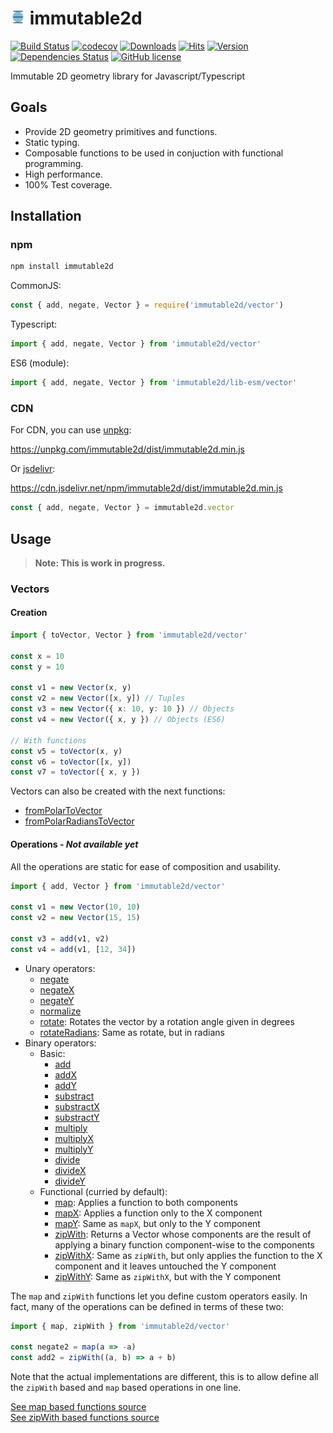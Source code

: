 # <img src="docs/assets/LogoWeb_192.png" alt="Logo" width="24" height="24"> immutable2d

[![Build Status](https://travis-ci.org/ggzorgg/immutable2d.svg?branch=master)](https://travis-ci.org/ggzorgg/immutable2d)
[![codecov](https://codecov.io/gh/ggzorgg/immutable2d/branch/master/graph/badge.svg)](https://codecov.io/gh/ggzorgg/immutable2d)
[![Downloads](https://img.shields.io/npm/dm/immutable2d.svg)](https://npmcharts.com/compare/immutable2d?minimal=true)
[![Hits](https://data.jsdelivr.com/v1/package/npm/immutable2d/badge)](https://www.jsdelivr.com/package/npm/immutable2d)
[![Version](https://img.shields.io/npm/v/immutable2d.svg)](https://www.npmjs.com/package/immutable2d)
[![Dependencies Status](https://david-dm.org/ggzorgg/immutable2d/status.svg)](https://david-dm.org/ggzorgg/immutable2d)
[![GitHub license](https://img.shields.io/github/license/ggzorgg/immutable2d.svg)](https://github.com/ggzorgg/immutable2d/blob/master/LICENSE)

Immutable 2D geometry library for Javascript/Typescript

## Goals

- Provide 2D geometry primitives and functions.
- Static typing.
- Composable functions to be used in conjuction with functional programming.
- High performance.
- 100% Test coverage.

## Installation

### npm

```bash
npm install immutable2d
```

CommonJS:

```javascript
const { add, negate, Vector } = require('immutable2d/vector')
```

Typescript:

```typescript
import { add, negate, Vector } from 'immutable2d/vector'
```

ES6 (module):

```javascript
import { add, negate, Vector } from 'immutable2d/lib-esm/vector'
```

### CDN

For CDN, you can use [unpkg](https://unpkg.com/):

https://unpkg.com/immutable2d/dist/immutable2d.min.js

Or [jsdelivr](https://www.jsdelivr.com/):

https://cdn.jsdelivr.net/npm/immutable2d/dist/immutable2d.min.js

```javascript
const { add, negate, Vector } = immutable2d.vector
```

## Usage

>**Note: This is work in progress.**

### Vectors

#### Creation

```typescript
import { toVector, Vector } from 'immutable2d/vector'

const x = 10
const y = 10

const v1 = new Vector(x, y)
const v2 = new Vector([x, y]) // Tuples
const v3 = new Vector({ x: 10, y: 10 }) // Objects
const v4 = new Vector({ x, y }) // Objects (ES6)

// With functions
const v5 = toVector(x, y)
const v6 = toVector([x, y])
const v7 = toVector({ x, y })
```

Vectors can also be created with the next functions:

- [fromPolarToVector](./docs/Vector.md#from-polar-in-degrees-and-radians)
- [fromPolarRadiansToVector](./docs/Vector.md#from-polar-in-degrees-and-radians)

#### Operations - *Not available yet*

All the operations are static for ease of composition and usability.

```typescript
import { add, Vector } from 'immutable2d/vector'

const v1 = new Vector(10, 10)
const v2 = new Vector(15, 15)

const v3 = add(v1, v2)
const v4 = add(v1, [12, 34])
```

- Unary operators:
  - [negate](./docs/Vector.md#negate)
  - [negateX](./docs/Vector.md#negateX)
  - [negateY](./docs/Vector.md#negateY)
  - [normalize](./docs/Vector.md#normalize)
  - [rotate](./docs/Vector.md#rotate): Rotates the vector by a rotation angle given in degrees
  - [rotateRadians](./docs/Vector.md#rotateRadians): Same as rotate, but in radians
- Binary operators:
  - Basic:
    - [add](./docs/Vector.md#add)
    - [addX](./docs/Vector.md#addX)
    - [addY](./docs/Vector.md#addY)
    - [substract](./docs/Vector.md#substract)
    - [substractX](./docs/Vector.md#substractX)
    - [substractY](./docs/Vector.md#substractY)
    - [multiply](./docs/Vector.md#multiply)
    - [multiplyX](./docs/Vector.md#multiplyX)
    - [multiplyY](./docs/Vector.md#multiplyY)
    - [divide](./docs/Vector.md#divide)
    - [divideX](./docs/Vector.md#divideX)
    - [divideY](./docs/Vector.md#divideY)
  - Functional (curried by default):
    - [map](./docs/Vector.md#map): Applies a function to both components
    - [mapX](./docs/Vector.md#mapX): Applies a function only to the X component
    - [mapY](./docs/Vector.md#mapY): Same as `mapX`, but only to the Y component
    - [zipWith](./docs/Vector.md#zip): Returns a Vector whose components are the result of applying a binary function component-wise to the components
    - [zipWithX](./docs/Vector.md#zipWithX): Same as `zipWith`, but only applies the function to the X component and it leaves untouched the Y component
    - [zipWithY](./docs/Vector.md#zipWithY): Same as `zipWithX`, but with the Y component

The `map` and `zipWith` functions let you define custom operators easily. In fact, many of the operations can be defined in terms of these two:

```typescript
import { map, zipWith } from 'immutable2d/vector'

const negate2 = map(a => -a)
const add2 = zipWith((a, b) => a + b)
```

Note that the actual implementations are different, this is to allow define all the `zipWith` based and `map` based operations in one line.

[See map based functions source](./src/vector/mapBasedFunctions.ts)\
[See zipWith based functions source](./src/vector/zipWithBasedFunctions.ts)